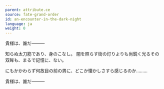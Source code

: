 ```yaml
---
parent: attribute.ce
source: fate-grand-order
id: an-encounter-in-the-dark-night
language: ja
weight: 0
---
```


貴様は、誰だ―――

知らぬ太刀筋であり、身のこなし。
闇を照らす街の灯りよりも尚鋭く光るその双眸も、まるで記憶に、ない。

にもかかわらず何故目の前の男に、どこか懐かしさすら感じるのか………

貴様は、誰だ―――

